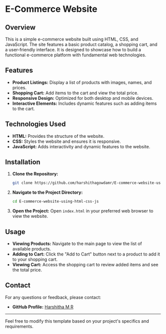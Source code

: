
# E-Commerce Website

## Overview

This is a simple e-commerce website built using HTML, CSS, and JavaScript. The site features a basic product catalog, a shopping cart, and a user-friendly interface. It is designed to showcase how to build a functional e-commerce platform with fundamental web technologies.

## Features

- **Product Listings:** Display a list of products with images, names, and prices.
- **Shopping Cart:** Add items to the cart and view the total price.
- **Responsive Design:** Optimized for both desktop and mobile devices.
- **Interactive Elements:** Includes dynamic features such as adding items to the cart.

## Technologies Used

- **HTML:** Provides the structure of the website.
- **CSS:** Styles the website and ensures it is responsive.
- **JavaScript:** Adds interactivity and dynamic features to the website.

## Installation

1. **Clone the Repository:**
   ```bash
   git clone https://github.com/harshithagowdamr/E-commerce-website-using-html-css-js.git
   ```

2. **Navigate to the Project Directory:**
   ```bash
   cd E-commerce-website-using-html-css-js
   ```

3. **Open the Project:**
   Open `index.html` in your preferred web browser to view the website.

## Usage

- **Viewing Products:** Navigate to the main page to view the list of available products.
- **Adding to Cart:** Click the "Add to Cart" button next to a product to add it to your shopping cart.
- **Viewing Cart:** Access the shopping cart to review added items and see the total price.

## Contact

For any questions or feedback, please contact:

- **GitHub Profile:** [Harshitha M R](https://github.com/yourusername)

---

Feel free to modify this template based on your project's specifics and requirements.
